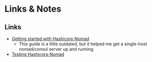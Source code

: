 # Links & Notes

## Links

- [Getting started with Hashicorp Nomad](https://manicminer.io/posts/getting-started-with-hashicorp-nomad/)
    - This guide is a little outdated, but it helped me get a single-host nomad/consul server up and running
- [Testing Hashicorp Nomad](https://meta.caspershire.net/testing-hashicorp-nomad/)
